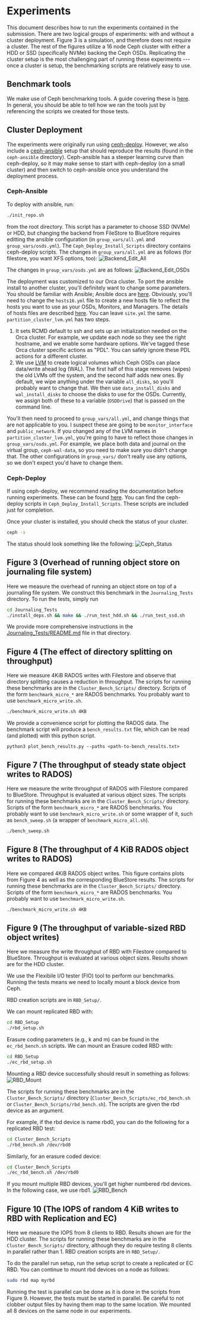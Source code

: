 # Experiments
This document describes how to run the experiments contained in the submission.
There are two logical groups of experiments: with and without a cluster
deployment.
Figure 3 is a simulation, and therefore does not require a cluster.
The rest of the figures utilize a 16 node Ceph cluster with either a HDD or SSD
(specifically NVMe) backing the Ceph OSDs.
Replicating the cluster setup is the most challenging part of running these
experiments --- once a cluster is setup, the benchmarking scripts are relatively
easy to use.

## Benchmark tools
We make use of Ceph benchmarking tools.
A guide covering these is [here](https://tracker.ceph.com/projects/ceph/wiki/Benchmark_Ceph_Cluster_Performance).
In general, you should be able to tell how we ran the tools just by referencing
the scripts we created for those tests.

## Cluster Deployment
The experiments were originally run using [ceph-deploy](https://docs.ceph.com/docs/master/rados/deployment/).
However, we also include a
[ceph-ansible](https://docs.ceph.com/ceph-ansible/master/installation/methods.html) setup that should reproduce the
results (found in the `ceph-ansible` directory).
Ceph-ansible has a steeper learning curve than ceph-deploy, so it may make sense
to start with ceph-deploy (on a small cluster) and then switch to ceph-ansible
once you understand the deployment process.

### Ceph-Ansible
To deploy with ansible, run:
```bash
./init_repo.sh
```
from the root directory.
This script has a parameter to choose SSD (NVMe) or HDD, but changing the
backend from FileStore to BlueStore requires editting the ansible configuration
(in `group_vars/all.yml` and `group_vars/osds.yml`).
The `Ceph_Deploy_Install_Scripts` directory contains ceph-deploy scripts.
The changes in `group_vars/all.yml` are as follows (for filestore, you want XFS
options, too):
![Backend_Edit_All](Figures/Backend_Edit_All.png)

The changes in `group_vars/osds.yml` are as follows:
![Backend_Edit_OSDs](Figures/Backend_Edit_OSDs.png)

The deployment was customized to our Orca cluster.
To port the ansible install to another cluster, you'll definitely want to change
some parameters.
You should be familiar with Ansible; Ansible docs are [here](https://docs.ansible.com/ansible).
Obviously, you'll need to change the `hosts16.yml` file to create a new hosts
file to reflect the hosts you want to use as your OSDs, Monitors, and Managers.
The details of hosts files are described
[here](https://docs.ansible.com/ansible/latest/user_guide/intro_inventory.html).
You can leave `site.yml` the same.
`partition_cluster_lvm.yml` has two steps.
1. It sets RCMD default to ssh and sets up an initialization needed on the Orca cluster.
For example, we update each node so they see the right hostname, and we enable
some hardware options.
We've tagged these Orca cluster specific actions as "PDL".
You can safely ignore these PDL actions for a different cluster.
2. We use [LVM](https://en.wikipedia.org/wiki/Logical_Volume_Manager_(Linux)) to create logical volumes which Ceph OSDs can place data/write ahead log (WAL).
The first half of this stage removes (wipes) the old LVMs off the system, and the second
half adds new ones.
By default, we wipe anything under the variable `all_disks`, so you'll probably
want to change that.
We then use `data_install_disks` and `wal_install_disks` to choose the disks to
use for the OSDs.
Currently, we assign both of these to a variable (`OSDDrive`) that is passed on
the command line.

You'll then need to proceed to `group_vars/all.yml`, and change things that are
not applicable to you.
I suspect these are going to be `monitor_interface` and `public_network`.
If you changed any of the LVM names in `partition_cluster_lvm.yml`, you're going
to have to reflect those changes in `group_vars/osds.yml`.
For example, we place both data and journal on the virtual group, `ceph-wal-data`, so you need to make sure you didn't change that.
The other configurations in `group_vars/` don't really use any options, so we
don't expect you'd have to change them.


### Ceph-Deploy
If using ceph-deploy, we recommend reading the documentation before running
experiments.
These can be found
[here](https://docs.ceph.com/docs/luminous/rados/deployment/).
You can find the ceph-deploy scripts in `Ceph_Deploy_Install_Scripts`.
These scripts are included just for completion.

Once your cluster is installed, you should check the status of your cluster.
```bash
ceph -s
```

The status should look something like the following:
![Ceph_Status](Figures/Ceph_Status.png)

## Figure 3 (Overhead of running object store on journaling file system)
Here we measure the overhead of running an object store on top of a journaling
file system.
We construct this benchmark in the `Journaling_Tests` directory.
To run the tests, simply run
```bash
cd Journaling_Tests
./install_deps.sh && make && ./run_test_hdd.sh && ./run_test_ssd.sh
```
We provide more comprehensive instructions in the
[Journaling_Tests/README.md](Journaling_Tests/README.md) file in that directory.


## Figure 4 (The effect of directory splitting on throughput)
Here we measure 4KiB RADOS writes with Filestore and observe that directory
splitting causes a reduction in throughput.
The scripts for running these benchmarks are in the `Cluster_Bench_Scripts/`
directory.
Scripts of the form `benchmark_micro_*` are RADOS benchmarks.
You probably want to use `benchmark_micro_write.sh`.
```bash
./benchmark_micro_write.sh 4KB
```

We provide a convenience script for plotting the RADOS data.
The benchmark script will produce a `bench_results.txt` file, which can be read
(and plotted) with this python script.
```
python3 plot_bench_results.py --paths <path-to-bench_results.txt>
```


## Figure 7 (The throughput of steady state object writes to RADOS)
Here we measure the write throughput of RADOS with Filestore compared to
BlueStore.
Throughput is evaluated at various object sizes.
The scripts for running these benchmarks are in the `Cluster_Bench_Scripts/`
directory.
Scripts of the form `benchmark_micro_*` are RADOS benchmarks.
You probably want to use `benchmark_micro_write.sh` or some wrapper of it, such
as ``bench_sweep.sh`` (a wrapper of ``benchmark_micro_all.sh``).
```bash
./bench_sweep.sh
```


## Figure 8 (The throughput of 4 KiB RADOS object writes to RADOS)
Here we compared 4KiB RADOS object writes.
This figure contains plots from Figure 4 as well as the corresponding BlueStore results.
The scripts for running these benchmarks are in the `Cluster_Bench_Scripts/`
directory.
Scripts of the form `benchmark_micro_*` are RADOS benchmarks.
You probably want to use `benchmark_micro_write.sh`.
```bash
./benchmark_micro_write.sh 4KB
```


## Figure 9 (The throughput of variable-sized RBD object writes)
Here we measure the write throughput of RBD with Filestore compared to
BlueStore.
Throughput is evaluated at various object sizes.
Results shown are for the HDD cluster.

We use the Flexibile I/O tester (FIO) tool to perform our benchmarks.
Running the tests means we need to locally mount a block device from Ceph.

RBD creation scripts are in `RBD_Setup/`.

We can mount replicated RBD with:
```bash
cd RBD_Setup
./rbd_setup.sh
```

Erasure coding parameters (e.g., k and m) can be found in the `ec_rbd_bench.sh`
scripts.
We can mount an Erasure coded RBD with:
```bash
cd RBD_Setup
./ec_rbd_setup.sh
```

Mounting a RBD device successfully should result in something as follows:
![RBD_Mount](Figures/RBD_Mount.png)

The scripts for running these benchmarks are in the `Cluster_Bench_Scripts/`
directory (`Cluster_Bench_Scripts/ec_rbd_bench.sh` or `Cluster_Bench_Scripts/rbd_bench.sh`).
The scripts are given the rbd device as an argument.

For example, if the rbd device is name rbd0, you can do the following for a
replicated RBD test:
```bash
cd Cluster_Bench_Scripts
./rbd_bench.sh /dev/rbd0
```

Similarly, for an erasure coded device:
```bash
cd Cluster_Bench_Scripts
./ec_rbd_bench.sh /dev/rbd0
```

If you mount multiple RBD devices, you'll get higher numbered rbd devices.
In the following case, we use rbd1.
![RBD_Bench](Figures/RBD_Bench.png)



## Figure 10 (The IOPS of random 4 KiB writes to RBD with Replication and EC)
Here we measure the IOPS from 8 clients to RBD.
Results shown are for the HDD cluster.
The scripts for running these benchmarks are in the `Cluster_Bench_Scripts/`
directory, although they do require testing 8 clients in parallel rather than 1.
RBD creation scripts are in `RBD_Setup/`.

To do the parallel run setup, run the setup script to create a replicated or EC RBD.
You can continue to mount rbd devices on a node as follows:
```bash
sudo rbd map myrbd
```

Running the test is parallel can be done as it is done in the scripts from Figure 9.
However, the tests must be started in parallel.
Be careful to not clobber output files by having them map to the same location.
We mounted all 8 devices on the same node in our experiments.
